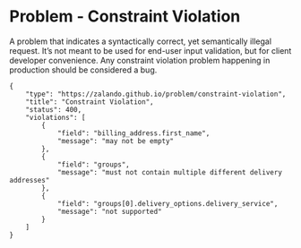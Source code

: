 # Problem - Constraint Violation

A problem that indicates a syntactically correct, yet semantically illegal request. It’s not meant to be used for end-user input validation, but for client developer convenience. Any constraint violation problem happening in production should be considered a bug.

```
{
    "type": "https://zalando.github.io/problem/constraint-violation",
    "title": "Constraint Violation",
    "status": 400,
    "violations": [
        {
            "field": "billing_address.first_name",
            "message": "may not be empty"
        },
        {
            "field": "groups",
            "message": "must not contain multiple different delivery addresses"
        },
        {
            "field": "groups[0].delivery_options.delivery_service",
            "message": "not supported"
        }
    ]
}
```
